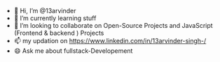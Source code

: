 - 👋 Hi, I’m @13arvinder
- 🌱 I’m currently learning stuff
- 💞️  I’m looking to collaborate on Open-Source Projects and JavaScript (Frontend & backend ) Projects
- 📫 my updation on https://www.linkedin.com/in/13arvinder-singh-/
- 😄  Ask me about fullstack-Developement

<!---
13arvinder/13arvinder is a ✨ special ✨ repository because its `README.md` (this file) appears on your GitHub profile.
You can click the Preview link to take a look at your changes.
--->
